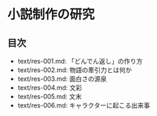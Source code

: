 # 小説制作の研究

## 目次

- text/res-001.md: 「どんでん返し」の作り方
- text/res-002.md: 物語の牽引力とは何か
- text/res-003.md: 面白さの源泉
- text/res-004.md: 文彩
- text/res-005.md: 文末
- text/res-006.md: キャラクターに起こる出来事
